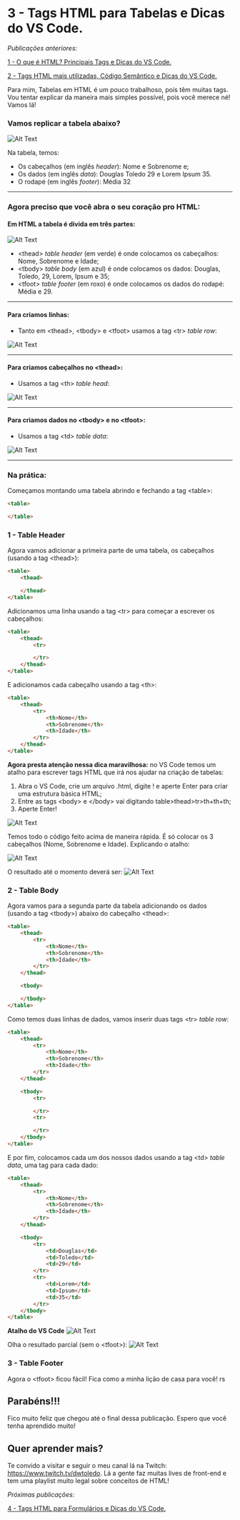 # 3 - Tags HTML para Tabelas e Dicas do VS Code.

*Publicações anteriores:*

[1 - O que é HTML? Principais Tags e Dicas do VS Code.](https://github.com/dwtoledo/posts-front-end/blob/main/README.md)

[2 - Tags HTML mais utilizadas, Código Semântico e Dicas do VS Code.](https://github.com/dwtoledo/posts-front-end/blob/main/2%20-%20Tags%20HTML%20mais%20utilizadas%2C%20C%C3%B3digo%20Sem%C3%A2ntico%20e%20Dicas%20do%20VS%20Code.md)

Para mim, Tabelas em HTML é um pouco trabalhoso, pois têm muitas tags. Vou tentar explicar da maneira mais simples possível, pois você merece né! Vamos lá!

### Vamos replicar a tabela abaixo?

![Alt Text](https://dev-to-uploads.s3.amazonaws.com/i/a2i2bvxzzo414xsw6ehi.png)

Na tabela, temos:
* Os cabeçalhos (em inglês *header*): Nome e Sobrenome e;
* Os dados (em inglês *data*): Douglas Toledo 29 e Lorem Ipsum 35.
* O rodapé (em inglês *footer*): Média 32

____

### **Agora preciso que você abra o seu coração pro HTML:**
#### Em HTML a tabela é divida em três partes:

![Alt Text](https://dev-to-uploads.s3.amazonaws.com/i/i1foa9zghtag5yxbf94x.png)

* \<thead> *table header* (em verde) é onde colocamos os cabeçalhos: Nome, Sobrenome e Idade;
* \<tbody> *table body* (em azul) é onde colocamos os dados: Douglas, Toledo, 29, Lorem, Ipsum e 35;
* \<tfoot> *table footer* (em roxo) é onde colocamos os dados do rodapé: Média e 29.

____

#### Para criamos linhas:

* Tanto em \<thead>, \<tbody> e \<tfoot> usamos a tag \<tr> *table row*:

![Alt Text](https://dev-to-uploads.s3.amazonaws.com/i/a2zpeqhhg7tavr8pdwmo.png)

____

#### Para criamos cabeçalhos no \<thead>:

* Usamos a tag \<th> *table head*:

![Alt Text](https://dev-to-uploads.s3.amazonaws.com/i/7gnx1btxqnkd6fgdf7g4.png)

____

#### Para criamos dados no \<tbody> e no \<tfoot>:

* Usamos a tag \<td> *table data*:

![Alt Text](https://dev-to-uploads.s3.amazonaws.com/i/f4zsn966caz5ixfog7rm.png)

____

### Na prática:
Começamos montando uma tabela abrindo e fechando a tag \<table>:

```html
<table>

</table>
```

### 1 - Table Header
Agora vamos adicionar a primeira parte de uma tabela, os cabeçalhos (usando a tag \<thead>):

```html
<table>
	<thead>

	</thead>
</table>
```

Adicionamos uma linha usando a tag \<tr> para começar a escrever os cabeçalhos:
```html
<table>
	<thead>
		<tr>

		</tr>
	</thead>
</table>
```
E adicionamos cada cabeçalho usando a tag \<th>:

```html
<table>
	<thead>
		<tr>
			<th>Nome</th>
			<th>Sobrenome</th>
			<th>Idade</th>
		</tr>
	</thead>
</table>
```

**Agora presta atenção nessa dica maravilhosa:** no VS Code temos um atalho para escrever tags HTML que irá nos ajudar na criação de tabelas:

1. Abra o VS Code, crie um arquivo .html, digite ! e aperte Enter para criar uma estrutura básica HTML;
2. Entre as tags \<body> e \</body> vai digitando table>thead>tr>th+th+th;
3. Aperte Enter!

![Alt Text](https://dev-to-uploads.s3.amazonaws.com/i/pdantqq0v8hwdk904eut.gif)

Temos todo o código feito acima de maneira rápida. É só colocar os 3 cabeçalhos (Nome, Sobrenome e Idade). Explicando o atalho:

![Alt Text](https://dev-to-uploads.s3.amazonaws.com/i/6ouwjv781i35ox840y0z.png)

O resultado até o momento deverá ser:
![Alt Text](https://dev-to-uploads.s3.amazonaws.com/i/tzm9530vjswwom00n221.png)

### 2 - Table Body
Agora vamos para a segunda parte da tabela adicionando os dados (usando a tag \<tbody>) abaixo do cabeçalho \<thead>:

```html
<table>
	<thead>
		<tr>
			<th>Nome</th>
			<th>Sobrenome</th>
			<th>Idade</th>
		</tr>
	</thead>

	<tbody>

	</tbody>
</table>
```

Como temos duas linhas de dados, vamos inserir duas tags \<tr> *table row*:

```html
<table>
	<thead>
		<tr>
			<th>Nome</th>
			<th>Sobrenome</th>
			<th>Idade</th>
		</tr>
	</thead>

	<tbody>
		<tr>

		</tr>
		<tr>

		</tr>
	</tbody>
</table>
```

E por fim, colocamos cada um dos nossos dados usando a tag \<td> *table data*, uma tag para cada dado:

```html
<table>
	<thead>
		<tr>
			<th>Nome</th>
			<th>Sobrenome</th>
			<th>Idade</th>
		</tr>
	</thead>

	<tbody>
		<tr>
			<td>Douglas</td>
			<td>Toledo</td>
			<td>29</td>
		</tr>
		<tr>
			<td>Lorem</td>
			<td>Ipsum</td>
			<td>35</td>
		</tr>
	</tbody>
</table>
```

**Atalho do VS Code**
![Alt Text](https://dev-to-uploads.s3.amazonaws.com/i/qhzfuyex1sgzxmd2n57y.gif)

Olha o resultado parcial (sem o \<tfoot>):
![Alt Text](https://dev-to-uploads.s3.amazonaws.com/i/qy1recibi4crbeupm9wf.png)

### 3 - Table Footer
Agora o \<tfoot> ficou fácil!
Fica como a minha lição de casa para você! rs

## **Parabéns!!!**
Fico muito feliz que chegou até o final dessa publicação.
Espero que você tenha aprendido muito!

## **Quer aprender mais?**
Te convido a visitar e seguir o meu canal lá na Twitch: https://www.twitch.tv/dwtoledo.
Lá a gente faz muitas lives de front-end e tem uma playlist muito legal sobre conceitos de HTML!

*Próximas publicações:*

[4 - Tags HTML para Formulários e Dicas do VS Code.]()
